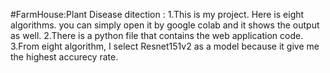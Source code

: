 #FarmHouse:Plant Disease ditection :
1.This is my project. Here is eight algorithms. you can simply  open it by google colab and it shows the output as well.
2.There is a python file that contains the web application code.
3.From eight algorithm, I select Resnet151v2 as a model because it give me the highest accurecy rate.
